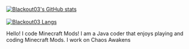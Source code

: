 [![Blackout03's GitHub stats](https://github-readme-stats.vercel.app/api?username=Blackout03&theme=radical)](https://github.com/anuraghazra/github-readme-stats)
<br>
<br>
[![Blackout03 Langs](https://github-readme-stats.vercel.app/api/top-langs/?username=Blackout03&theme=radical)](https://github.com/anuraghazra/github-readme-stats)

Hello! I code Minecraft Mods!
I am a Java coder that enjoys playing and coding Minecraft Mods.
I work on Chaos Awakens
